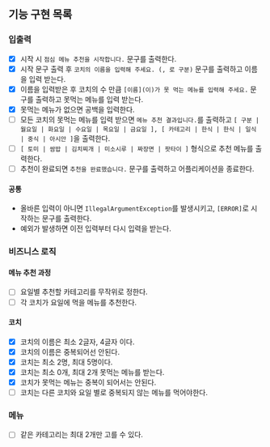 ## 기능 구현 목록

### 입출력

- [x] 시작 시 `점심 메뉴 추천을 시작합니다.` 문구를 출력한다.
- [x] 시작 문구 출력 후 `코치의 이름을 입력해 주세요. (, 로 구분)` 문구를 출력하고 이름을 입력 받는다.
- [x] 이름을 입력받은 후 코치의 수 만큼 `[이름](이)가 못 먹는 메뉴를 입력해 주세요.` 문구를 출력하고 못먹는 메뉴를 입력 받는다.
- [x] 못먹는 메뉴가 없으면 공백을 입력한다.
- [ ] 모든 코치의 못먹는 메뉴를 입력 받으면 `메뉴 추천 결과입니다.`를
  출력하고 `[ 구분 | 월요일 | 화요일 | 수요일 | 목요일 | 금요일 ], [ 카테고리 | 한식 | 한식 | 일식 | 중식 | 아시안 ]`을 출력한다.
- [ ] `[ 토미 | 쌈밥 | 김치찌개 | 미소시루 | 짜장면 | 팟타이 ]` 형식으로 추천 메뉴를 출력한다.
- [ ] 추천이 완료되면 `추천을 완료했습니다.` 문구를 출력하고 어플리케이션을 종료한다.

#### 공통

- 올바른 입력이 아니면 `IllegalArgumentException`를 발생시키고, `[ERROR]`로 시작하는 문구를 출력한다.
- 예외가 발생하면 이전 입력부터 다시 입력을 받는다.

### 비즈니스 로직

#### 메뉴 추천 과정

- [ ] 요일별 추천할 카테고리를 무작위로 정한다.
- [ ] 각 코치가 요일에 먹을 메뉴를 추천한다.

#### 코치

- [x] 코치의 이름은 최소 2글자, 4글자 이다.
- [x] 코치의 이름은 중복되어선 안된다.
- [x] 코치는 최소 2명, 최대 5명이다.
- [x] 코치는 최소 0개, 최대 2개 못먹는 메뉴를 받는다.
- [x] 코치가 못먹는 메뉴는 중복이 되어서는 안된다.
- [ ] 코치는 다른 코치와 요일 별로 중복되지 않는 메뉴를 먹어야한다.

### 메뉴

- [ ] 같은 카테고리는 최대 2개만 고를 수 있다.